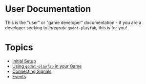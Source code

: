 # User Documentation
This is the "user" or "game developer" documentation - if you are a developer seeking to *integrate* `godot-playfab`, this is for you!

# Topics
* [Initial Setup](initial-setup.md)
* [Using `godot-playfab` in your Game](usage.md)
* [Connecting Signals](connecting-signals.md)
* [Events](Events/README.md)
